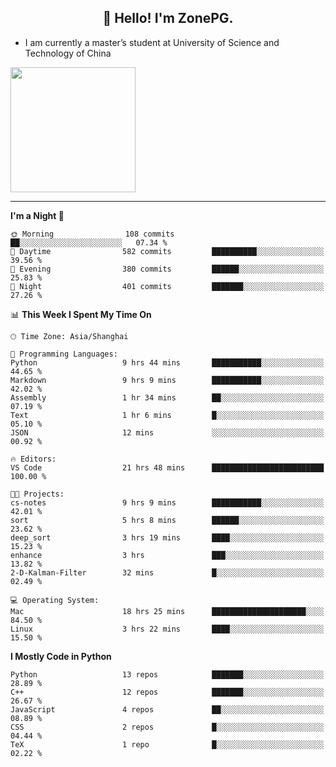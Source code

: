 <h2 align="center">👋 Hello! I'm ZonePG.</h2>

- I am currently a master’s student at University of Science and Technology of China

<img height=200 align="center" src="https://github-readme-stats.vercel.app/api?username=zonepg" />

-------

<!--START_SECTION:waka-->
**I'm a Night 🦉** 

```text
🌞 Morning                108 commits         ██░░░░░░░░░░░░░░░░░░░░░░░   07.34 % 
🌆 Daytime                582 commits         ██████████░░░░░░░░░░░░░░░   39.56 % 
🌃 Evening                380 commits         ██████░░░░░░░░░░░░░░░░░░░   25.83 % 
🌙 Night                  401 commits         ███████░░░░░░░░░░░░░░░░░░   27.26 % 
```


📊 **This Week I Spent My Time On** 

```text
🕑︎ Time Zone: Asia/Shanghai

💬 Programming Languages: 
Python                   9 hrs 44 mins       ███████████░░░░░░░░░░░░░░   44.65 % 
Markdown                 9 hrs 9 mins        ███████████░░░░░░░░░░░░░░   42.02 % 
Assembly                 1 hr 34 mins        ██░░░░░░░░░░░░░░░░░░░░░░░   07.19 % 
Text                     1 hr 6 mins         █░░░░░░░░░░░░░░░░░░░░░░░░   05.10 % 
JSON                     12 mins             ░░░░░░░░░░░░░░░░░░░░░░░░░   00.92 % 

🔥 Editors: 
VS Code                  21 hrs 48 mins      █████████████████████████   100.00 % 

🐱‍💻 Projects: 
cs-notes                 9 hrs 9 mins        ███████████░░░░░░░░░░░░░░   42.01 % 
sort                     5 hrs 8 mins        ██████░░░░░░░░░░░░░░░░░░░   23.62 % 
deep_sort                3 hrs 19 mins       ████░░░░░░░░░░░░░░░░░░░░░   15.23 % 
enhance                  3 hrs               ███░░░░░░░░░░░░░░░░░░░░░░   13.82 % 
2-D-Kalman-Filter        32 mins             █░░░░░░░░░░░░░░░░░░░░░░░░   02.49 % 

💻 Operating System: 
Mac                      18 hrs 25 mins      █████████████████████░░░░   84.50 % 
Linux                    3 hrs 22 mins       ████░░░░░░░░░░░░░░░░░░░░░   15.50 % 
```

**I Mostly Code in Python** 

```text
Python                   13 repos            ███████░░░░░░░░░░░░░░░░░░   28.89 % 
C++                      12 repos            ███████░░░░░░░░░░░░░░░░░░   26.67 % 
JavaScript               4 repos             ██░░░░░░░░░░░░░░░░░░░░░░░   08.89 % 
CSS                      2 repos             █░░░░░░░░░░░░░░░░░░░░░░░░   04.44 % 
TeX                      1 repo              █░░░░░░░░░░░░░░░░░░░░░░░░   02.22 % 
```




<!--END_SECTION:waka-->
